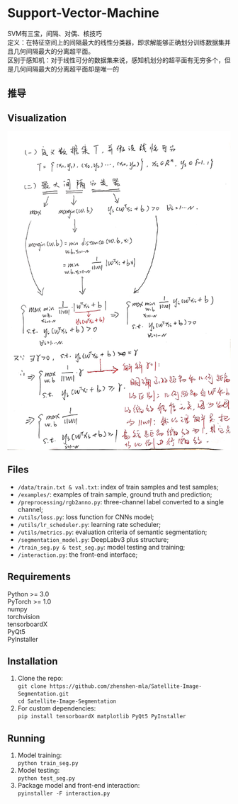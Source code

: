 # Support-Vector-Machine
SVM有三宝，间隔、对偶、核技巧  
定义：在特征空间上的间隔最大的线性分类器，即求解能够正确划分训练数据集并且几何间隔最大的分离超平面。  
区别于感知机：对于线性可分的数据集来说，感知机划分的超平面有无穷多个，但是几何间隔最大的分离超平面却是唯一的
  
## 推导  

## Visualization
 <div align=center><img src="https://github.com/zhenshen-mla/Support-Vector-Machine/blob/master/examples/1.jpg"/></div>  

## Files
  * `/data/train.txt & val.txt`: index of train samples and test samples;
  * `/examples/`: examples of train sample, ground truth and prediction;   
  * `/preprocessing/rgb2anno.py`: three-channel label converted to a single channel;   
  * `/utils/loss.py`: loss function for CNNs model;   
  * `/utils/lr_scheduler.py`: learning rate scheduler;
  * `/utils/metrics.py`: evaluation criteria of semantic segmentation;   
  * `/segmentation_model.py`: DeepLabv3 plus structure;
  * `/train_seg.py & test_seg.py`: model testing and training;
  * `/interaction.py`: the front-end interface;
  
## Requirements  

  Python >= 3.0  
  PyTorch >= 1.0  
  numpy  
  torchvision  
  tensorboardX  
  PyQt5  
  PyInstaller  
  

## Installation
  1. Clone the repo:   
    ```
    git clone https://github.com/zhenshen-mla/Satellite-Image-Segmentation.git   
    ```   
    ```
    cd Satellite-Image-Segmentation   
    ```
  2. For custom dependencies:   
    ```
    pip install tensorboardX matplotlib PyQt5 PyInstaller   
    ```

## Running
  1. Model training:   
    ```
    python train_seg.py   
    ```   
  2. Model testing:   
    ```
    python test_seg.py   
    ```
  3. Package model and front-end interaction:   
    ```
    pyinstaller -F interaction.py   
    ```

